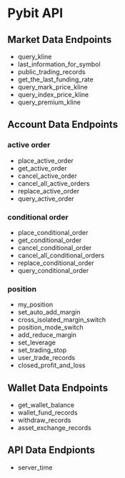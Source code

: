 # Pybit API


## Market Data Endpoints

 - query_kline
 - last_information_for_symbol
 - public_trading_records
 - get_the_last_funding_rate
 - query_mark_price_kline
 - query_index_price_kline
 - query_premium_kline

## Account Data Endpoints

### active order
 - place_active_order
 - get_active_order
 - cancel_active_order
 - cancel_all_active_orders
 - replace_active_order
 - query_active_order

### conditional order
 - place_conditional_order
 - get_conditional_order
 - cancel_conditional_order
 - cancel_all_conditional_orders
 - replace_conditional_order
 - query_conditional_order

### position
 - my_position
 - set_auto_add_margin
 - cross_isolated_margin_switch
 - position_mode_switch
 - add_reduce_margin
 - set_leverage
 - set_trading_stop
 - user_trade_records
 - closed_profit_and_loss

## Wallet Data Endpoints

 - get_wallet_balance
 - wallet_fund_records
 - withdraw_records
 - asset_exchange_records

## API Data Endpionts

 - server_time

